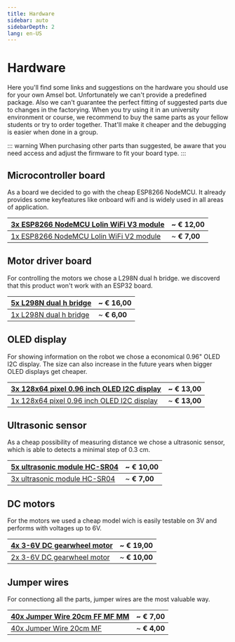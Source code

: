 ```yaml
---
title: Hardware
sidebar: auto
sidebarDepth: 2
lang: en-US
---
```


# Hardware

Here you'll find some links and suggestions on the hardware you should use for your own Amsel bot. Unfortunately we can't provide a predefined package. Also we can't guarantee the perfect fitting of suggested parts due to changes in the factorying. When you try using it in an university environment or course, we recommend to buy the same parts as your fellow students or try to order together. That'll make it cheaper and the debugging is easier when done in a group.

::: warning
When purchasing other parts than suggested, be aware that you need access and adjust the firmware to fit your board type.
:::

## Microcontroller board
As a board we decided to go with the cheap ESP8266 NodeMCU. It already provides some keyfeatures like onboard wifi and is widely used in all areas of application.


|[3x ESP8266 NodeMCU Lolin WiFi V3 module](https://amzn.to/2r6KREU) | ~ **€ 12,00**|
|-------------------------------------------------------------------|--------------|
|[1x ESP8266 NodeMCU Lolin WiFi V2 module](https://amzn.to/2YfSbtU) | ~ **€ 7,00** |

## Motor driver board
For controlling the motors we chose a L298N dual h bridge. we discoverd that this product won't work with an ESP32 board.

|[5x L298N dual h bridge](https://amzn.to/2ORsCwg) | ~ **€ 16,00**|
|--------------------------------------------------|--------------|
|[1x L298N dual h bridge](https://amzn.to/2ORsCwg) | ~ **€ 6,00** |

## OLED display
For showing information on the robot we chose a economical 0.96" OLED I2C display. The size can also increase in the future years when bigger OLED displays get cheaper.

|[3x 128x64 pixel 0.96 inch OLED I2C display](https://amzn.to/34MZr2N) | ~ **€ 13,00** |
|----------------------------------------------------------------------|---------------|
|[1x 128x64 pixel 0.96 inch OLED I2C display](https://amzn.to/33TRoQm) | ~ **€ 13,00** |

## Ultrasonic sensor
As a cheap possibility of measuring distance we chose a ultrasonic sensor, which is able to detects a minimal step of 0.3 cm.

|[5x ultrasonic module HC-SR04](https://amzn.to/38a2VhO) | ~ **€ 10,00** |
|--------------------------------------------------------|---------------|
|[3x ultrasonic module HC-SR04](https://amzn.to/38cd1Pw) | ~ **€ 7,00**  |

## DC motors
For the motors we used a cheap model wich is easily testable on 3V and performs with voltages up to 6V.

|[4x 3-6V DC gearwheel motor](https://amzn.to/2r725C3) | ~ **€ 19,00** |
|------------------------------------------------------|---------------|
|[2x 3-6V DC gearwheel motor](https://amzn.to/33Sus4a) | ~ **€ 10,00** |

## Jumper wires
For connectiong all the parts, jumper wires are the most valuable way.

|[40x Jumper Wire 20cm FF MF MM](https://amzn.to/34TqWro) | ~ **€ 7,00** |
|---------------------------------------------------------|--------------|
|[40x Jumper Wire 20cm MF](https://amzn.to/2Pds9n2)       | ~ **€ 4,00** |